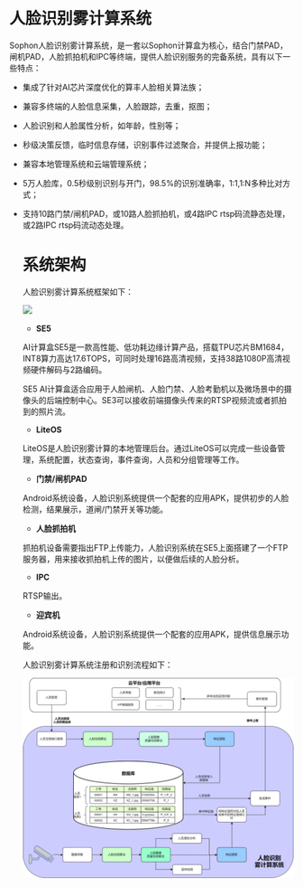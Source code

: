 # 人脸识别雾计算系统

Sophon人脸识别雾计算系统，是一套以Sophon计算盒为核心，结合门禁PAD，闸机PAD，人脸抓拍机和IPC等终端，提供人脸识别服务的完备系统，具有以下一些特点：

- 集成了针对AI芯片深度优化的算丰人脸相关算法族；

- 兼容多终端的人脸信息采集，人脸跟踪，去重，抠图；

- 人脸识别和人脸属性分析，如年龄，性别等；

- 秒级决策反馈，临时信息存储，识别事件过滤聚合，并提供上报功能；

- 兼容本地管理系统和云端管理系统；

- 5万人脸库，0.5秒级别识别与开门，98.5%的识别准确率，1:1,1:N多种比对方式；

- 支持10路门禁/闸机PAD，或10路人脸抓拍机，或4路IPC rtsp码流静态处理，或2路IPC rtsp码流动态处理。

  

  # 系统架构

  人脸识别雾计算系统框架如下：

  ![](/data/BM_WorkSpace/SourceCode/king_gerrit/docs_gitbook/imgs/SophonFog-si-you-yun-jia-gou.png)

  

  - **SE5**

  AI计算盒SE5是一款高性能、低功耗边缘计算产品，搭载TPU芯片BM1684，INT8算力高达17.6TOPS，可同时处理16路高清视频，支持38路1080P高清视频硬件解码与2路编码。

  SE5 AI计算盒适合应用于人脸闸机、人脸门禁、人脸考勤机以及微场景中的摄像头的后端控制中心。SE3可以接收前端摄像头传来的RTSP视频流或者抓拍到的照片流。

  - **LiteOS**

  LiteOS是人脸识别雾计算的本地管理后台。通过LiteOS可以完成一些设备管理，系统配置，状态查询，事件查询，人员和分组管理等工作。

  - **门禁/闸机PAD**

  Android系统设备，人脸识别系统提供一个配套的应用APK，提供初步的人脸检测，结果展示，道闸/门禁开关等功能。

  - **人脸抓拍机**

  抓拍机设备需要指出FTP上传能力，人脸识别系统在SE5上面搭建了一个FTP服务器，用来接收抓拍机上传的图片，以便做后续的人脸分析。

  - **IPC**

  RTSP输出。

  - **迎宾机**

  Android系统设备，人脸识别系统提供一个配套的应用APK，提供信息展示功能。

  人脸识别雾计算系统注册和识别流程如下：

  ![](../../../../imgs/liu-cheng-tu.png)

